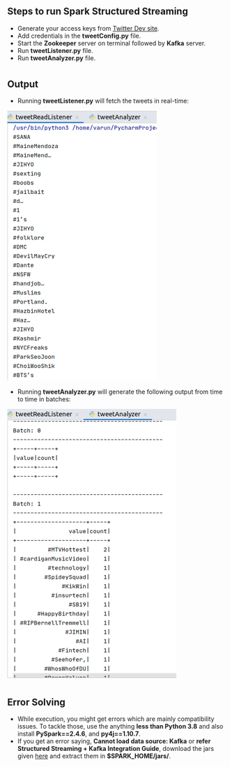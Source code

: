 ﻿## Steps to run Spark Structured Streaming

- Generate your access keys from [Twitter Dev site](apps.twitter.com).
- Add credentials in the **tweetConfig.py** file.
- Start the **Zookeeper** server on terminal followed by **Kafka** server.
- Run **tweetListener.py** file.
- Run **tweetAnalyzer.py** file.

#

## Output

- Running **tweetListener.py** will fetch the tweets in real-time:
<img src=Output/tweetListener.png height=”100” >

- Running **tweetAnalyzer.py** will generate the following output from time to time in batches:
<img src= Output/tweetAnalyzer.png height=”100” >

#

## Error Solving

- While execution, you might get errors which are mainly compatibility issues. To tackle those, use the anything **less than Python 3.8** and also install **PySpark==2.4.6**, and **py4j==1.10.7**.
- If you get an error saying, **Cannot load data source: Kafka** or **refer Structured Streaming + Kafka Integration Guide**, download the jars given [here](https://jar-download.com/artifacts/org.apache.spark/spark-sql-kafka-0-10_2.11/2.4.0/source-code) and extract them in **$SPARK_HOME/jars/**.
